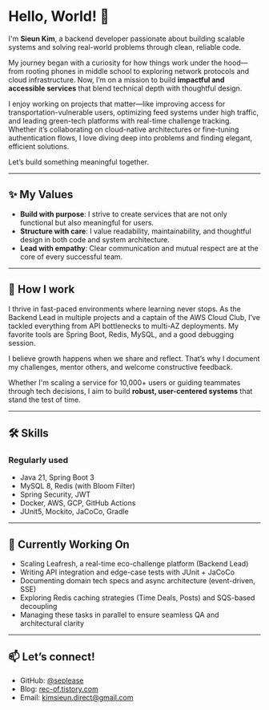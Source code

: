 # Hello, World! 👋

I'm **Sieun Kim**, a backend developer passionate about building scalable systems and solving real-world problems through clean, reliable code.

My journey began with a curiosity for how things work under the hood—from rooting phones in middle school to exploring network protocols and cloud infrastructure. Now, I’m on a mission to build **impactful and accessible services** that blend technical depth with thoughtful design.

I enjoy working on projects that matter—like improving access for transportation-vulnerable users, optimizing feed systems under high traffic, and leading green-tech platforms with real-time challenge tracking. Whether it’s collaborating on cloud-native architectures or fine-tuning authentication flows, I love diving deep into problems and finding elegant, efficient solutions.

Let’s build something meaningful together.

---

## ✨ My Values

- **Build with purpose**: I strive to create services that are not only functional but also meaningful for users.
- **Structure with care**: I value readability, maintainability, and thoughtful design in both code and system architecture.
- **Lead with empathy**: Clear communication and mutual respect are at the core of every successful team.

---

## 💼 How I work

I thrive in fast-paced environments where learning never stops. As the Backend Lead in multiple projects and a captain of the AWS Cloud Club, I’ve tackled everything from API bottlenecks to multi-AZ deployments. My favorite tools are Spring Boot, Redis, MySQL, and a good debugging session.

I believe growth happens when we share and reflect. That’s why I document my challenges, mentor others, and welcome constructive feedback.

Whether I'm scaling a service for 10,000+ users or guiding teammates through tech decisions, I aim to build **robust, user-centered systems** that stand the test of time.

---

## 🛠️ Skills

### Regularly used

- Java 21, Spring Boot 3
- MySQL 8, Redis (with Bloom Filter)
- Spring Security, JWT
- Docker, AWS, GCP, GitHub Actions
- JUnit5, Mockito, JaCoCo, Gradle

---

## 🌱 Currently Working On

- Scaling Leafresh, a real-time eco-challenge platform (Backend Lead)
- Writing API integration and edge-case tests with JUnit + JaCoCo
- Documenting domain tech specs and async architecture (event-driven, SSE)
- Exploring Redis caching strategies (Time Deals, Posts) and SQS-based decoupling
- Managing these tasks in parallel to ensure seamless QA and architectural clarity

---

## 📫 Let’s connect!

- GitHub: [@seplease](https://github.com/seplease)
- Blog: [rec-of.tistory.com](https://rec-of.tistory.com/)
- Email: [kimsieun.direct@gmail.com](mailto:kimsieun.direct@gmail.com)
